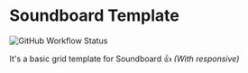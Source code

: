 # Soundboard Template
![GitHub Workflow Status](https://badgen.net/github/checks/antoinelrk/soundboard-template/master)

It's a basic grid template for Soundboard 👍
*(With responsive)*